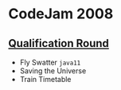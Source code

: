 # CodeJam 2008

## [Qualification Round](https://codingcompetitions.withgoogle.com/codejam/round/0000000000432b79)
- Fly Swatter `java11`
- Saving the Universe
- Train Timetable

